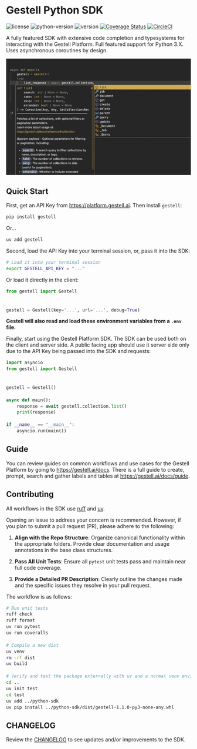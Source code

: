 # Gestell Python SDK

![license](https://img.shields.io/badge/license-MIT-blue)
![python-version](https://img.shields.io/badge/python-3-blue)
![version](https://img.shields.io/badge/version-1.1.21-blue)
[![Coverage Status](https://coveralls.io/repos/github/Gestell-AI/python-sdk/badge.svg?branch=master)](https://coveralls.io/github/Gestell-AI/python-sdk?branch=master)
[![CircleCI](https://dl.circleci.com/status-badge/img/circleci/7sUmZuDYQ6cd8WbCiCCnfR/4vJwvhbzy5DseAhXZ59L2t/tree/master.svg?style=svg)](https://dl.circleci.com/status-badge/redirect/circleci/7sUmZuDYQ6cd8WbCiCCnfR/4vJwvhbzy5DseAhXZ59L2t/tree/master)

A fully featured SDK with extensive code completion and typesystems for interacting with the Gestell Platform. Full featured support for Python 3.X. Uses asynchronous coroutines by design.

![Project Preview](https://github.com/Gestell-AI/python-sdk/blob/master/preview.gif?raw=true)

## Quick Start

First, get an API Key from <https://platform.gestell.ai>. Then install `gestell`:

```bash
pip install gestell
```

Or...

```bash
uv add gestell
```

Second, load the API Key into your terminal session, or, pass it into the SDK:

```bash
# Load it into your terminal session
export GESTELL_API_KEY = "..."
```

Or load it directly in the client:

```python
from gestell import Gestell


gestell = Gestell(key='...', url='...', debug=True)
```

**Gestell will also read and load these environment variables from a `.env` file.**

Finally, start using the Gestell Platform SDK. The SDK can be used both on the client and server side. A public facing app should use it server side only due to the API Key being passed into the SDK and requests:

```python
import asyncio
from gestell import Gestell


gestell = Gestell()

async def main():
    response = await gestell.collection.list()
    print(response)

if __name__ == "__main__":
    asyncio.run(main())
```

## Guide

You can review guides on common workflows and use cases for the Gestell Platform by going to <https://gestell.ai/docs>. There is a full guide to create, prompt, search and gather labels and tables at <https://gestell.ai/docs/guide>.

## Contributing

All workflows in the SDK use [ruff](https://github.com/astral-sh/ruff) and [uv](https://github.com/astral-sh/uv).

Opening an issue to address your concern is recommended. However, if you plan to submit a pull request (PR), please adhere to the following:

 1. **Align with the Repo Structure**: Organize canonical functionality within the appropriate folders. Provide clear documentation and usage annotations in the base class structures.

 2. **Pass All Unit Tests**: Ensure all `pytest` unit tests pass and maintain near full code coverage.

 3. **Provide a Detailed PR Description**: Clearly outline the changes made and the specific issues they resolve in your pull request.

The workflow is as follows:

```bash
# Run unit tests
ruff check
ruff format
uv run pytest
uv run coveralls

# Compile a new dist
uv venv
rm -rf dist
uv build

# Verify and test the package externally with uv and a normal venv environment
cd ..
uv init test
cd test
uv add ../python-sdk
uv pip install ../python-sdk/dist/gestell-1.1.0-py3-none-any.whl
```

## CHANGELOG

Review the [CHANGELOG](./CHANGELOG.md) to see updates and/or improvements to the SDK.
